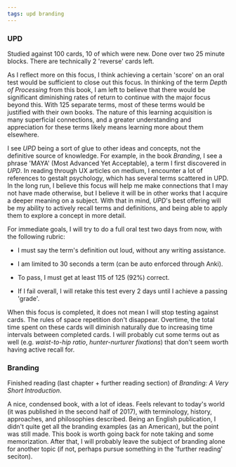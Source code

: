 ```yaml
---
tags: upd branding
---
```


### UPD

Studied against 100 cards, 10 of which were new. Done over two 25 minute blocks. There are technically 2 'reverse' cards left.

As I reflect more on this focus, I think achieving a certain 'score' on an oral test would be sufficient to close out this focus. In thinking of the term *Depth of Processing* from this book, I am left to believe that there would be significant diminishing rates of return to continue with the major focus beyond this. With 125 separate terms, most of these terms would be justified with their own books. The nature of this learning acquisition is many superficial connections, and a greater understanding and appreciation for these terms likely means learning more about them elsewhere. 

I see *UPD* being a sort of glue to other ideas and concepts, not the definitive source of knowledge. For example, in the book *Branding*, I see a phrase 'MAYA' (Most Advanced Yet Acceptable), a term I first discovered in *UPD*. In reading through UX articles on medium, I encounter a lot of references to gestalt psychology, which has several terms scattered in UPD. In the long run, I believe this focus will help me make connections that I may not have made otherwise, but I believe it will be in other works that I acquire a deeper meaning on a subject. With that in mind, *UPD*'s best offering will be my ability to actively recall terms and definitions, and being able to apply them to explore a concept in more detail.

For immediate goals, I will try to do a full oral test two days from now, with the following rubric:

* I must say the term's definition out loud, without any writing assistance.

* I am limited to 30 seconds a term (can be auto enforced through Anki).

* To pass, I must get at least 115 of 125 (92%) correct. 

* If I fail overall, I will retake this test every 2 days until I achieve a passing 'grade'.

When this focus is completed, it does not mean I will stop testing against cards. The rules of space repetition don't disappear. Overtime, the total time spent on these cards will diminish naturally due to increasing time intervals between completed cards. I will probably cut some terms out as well (e.g. *waist-to-hip ratio*, *hunter-nurturer fixations*) that don't seem worth having active recall for.

### Branding

Finished reading (last chapter + further reading section) of *Branding: A Very Short Introduction*.

A nice, condensed book, with a lot of ideas. Feels relevant to today's world (it was published in the second half of 2017), with terminology, history, approaches, and philosophies described. Being an English publication, I didn't quite get all the branding examples (as an American), but the point was still made. This book is worth going back for note taking and some memorization. After that, I will probably leave the subject of branding alone for another topic (if not, perhaps pursue something in the 'further reading' seciton). 
